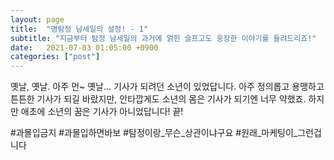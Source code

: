 ```yaml
---
layout: page
title:  "명탐정 남세일의 설정! - 1"
subtitle: "지금부터 탐정 남세일의 과거에 얽힌 슬프고도 웅장한 이야기를 들려드리죠!"
date:   2021-07-03 01:05:00 +0900
categories: ["post"]
---
```


옛날, 옛날.
아주 먼~ 옛날...
기사가 되려던 소년이 있었답니다.
아주 정의롭고 용맹하고 튼튼한 기사가 되길 바랐지만,
안타깝게도 소년의 몸은 기사가 되기엔 너무 약했죠.
하지만 애초에 소년의 꿈은 기사가 아니었답니다!
끝!

&#35;과몰입금지
&#35;과몰입하면바보
&#35;탐정이랑&#95;무슨&#95;상관이냐구요
&#35;원래&#95;마케팅이&#95;그런겁니다
